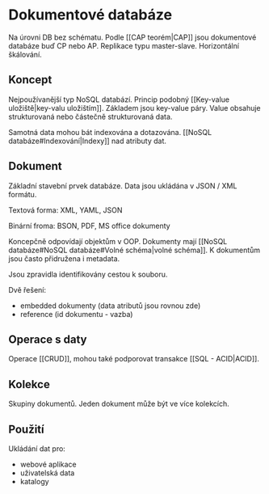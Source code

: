 # Dokumentové databáze
Na úrovni DB bez schématu. Podle [[CAP teorém|CAP]] jsou dokumentové databáze buď CP nebo AP. 
Replikace typu master-slave. Horizontální škálování.

## Koncept
Nejpoužívanější typ NoSQL databází. Princip podobný [[Key-value uložiště|key-valu uložištím]]. Základem jsou key-value páry.
Value obsahuje strukturovaná nebo částečně strukturovaná data. 

Samotná data mohou bát indexována a dotazována. [[NoSQL databáze#Indexování|Indexy]] nad atributy dat. 

## Dokument
Základní stavební prvek databáze. Data jsou ukládána v JSON / XML formátu. 

Textová forma:
XML, YAML, JSON

Binární froma:
BSON, PDF, MS office dokumenty

Koncepčně odpovídají objektům v OOP.  Dokumenty mají [[NoSQL databáze#NoSQL databáze#Volné schéma|volné schéma]]. K dokumentům jsou často přidružena i metadata. 

Jsou zpravidla identifikovány cestou k souboru.

Dvě řešení:
- embedded dokumenty (data atributů jsou rovnou zde)
- reference (id dokumentu - vazba)

## Operace s daty
Operace [[CRUD]], mohou také podporovat transakce [[SQL - ACID|ACID]].

## Kolekce
Skupiny dokumentů. Jeden dokument může být ve více kolekcích. 

## Použití
Ukládání dat pro:
- webové aplikace
- uživatelská data
- katalogy